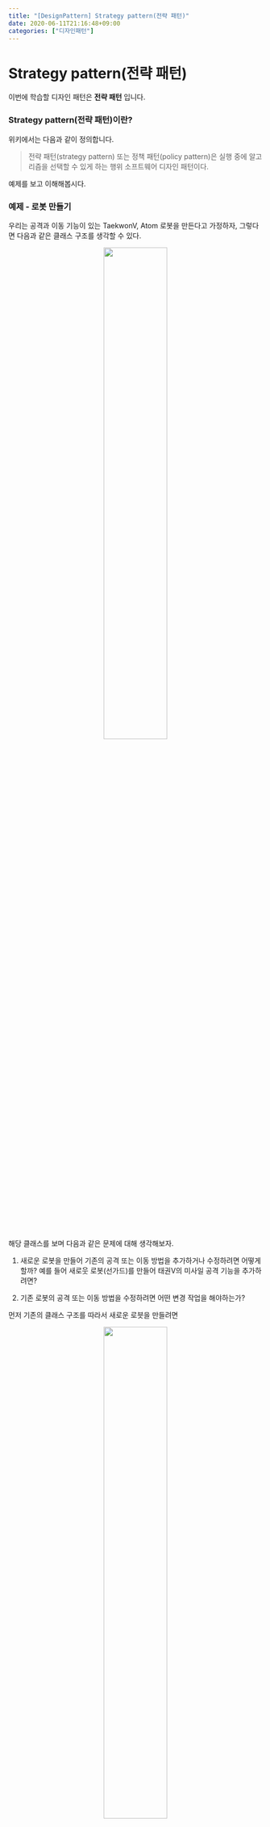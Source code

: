 ```yaml
---
title: "[DesignPattern] Strategy pattern(전략 패턴)"
date: 2020-06-11T21:16:48+09:00
categories: ["디자인패턴"]
---
```


# Strategy pattern(전략 패턴)

이번에 학습할 디자인 패턴은 **전략 패턴** 입니다.


### Strategy pattern(전략 패턴)이란?

위키에서는 다음과 같이 정의합니다.

> 전략 패턴(strategy pattern) 또는 정책 패턴(policy pattern)은 실행 중에 알고리즘을 선택할 수 있게 하는 행위 소프트웨어 디자인 패턴이다.

예제를 보고 이해해봅시다.

### 예제 - 로봇 만들기

우리는 공격과 이동 기능이 있는 TaekwonV, Atom 로봇을 만든다고 가정하자, 그렇다면 다음과 같은 클래스 구조를 생각할 수 있다.

<p align = "center">
  <img src = "https://user-images.githubusercontent.com/50758600/84384787-7aacc100-ac29-11ea-95aa-4ca9b0b86383.png" width = "50%">
</p>

해당 클래스를 보며 다음과 같은 문제에 대해 생각해보자.

1. 새로운 로봇을 만들어 기존의 공격 또는 이동 방법을 추가하거나 수정하려면 어떻게 할까? 예를 들어 새로웃 로봇(선가드)를 만들어 태권V의 미사일 공격 기능을 추가하려면?

2. 기존 로봇의 공격 또는 이동 방법을 수정하려면 어떤 변경 작업을 해야하는가?

먼저 기존의 클래스 구조를 따라서 새로운 로븟을 만들려면

<p align = "center">
  <img src = "https://user-images.githubusercontent.com/50758600/84385392-7503ab00-ac2a-11ea-887e-7f8fc4c3bedf.png" width = "50%">
</p>

다음과 같은 클래스를 추가하면 된다. 그러나 로봇이 추가될 때 마다 attack과 move 메소드를 수정해주어야 하고, 로봇들이 같은 기능을 할 경우 코드의 중복이 많이 생길 것이다.

이에 우리는 전략 패턴을 이용해보자.

### 예제 - 로봇 만들기(전략 패턴 이용)

<p align = "center">
  <img src = "https://user-images.githubusercontent.com/50758600/84385585-cdd34380-ac2a-11ea-99a9-6c0df430f986.png" width = "50%">
</p>

- Robot의 멤버로 MovingStrategy와 AttackStrategy가 멤버 변수가 사진에서 누락되었습니다.

기존의 클래스 구조와 비교를 하면 MovingStrategy, AttackStrategy와 같은 인터페이스를 만들고, 해당 클래스들을의 구체 클래스를 만드는 것을 확인하실 수 있습니다. 이후 Robot클래세 setter을 이용하여 move와 attack의 동작을 달리 할 수 있게 하였습니다.

이를 통해 추후 각 로봇들이 추가됨에 따라 반복되는 기능은 쉽게 구현할 수 있고, 기능들을 동적으로 변경할 수 있게 되었습니다.


<br><br><br>

참고
- [JAVA 객체지향 디자인 패턴 ](http://www.kyobobook.co.kr/product/detailViewKor.laf?mallGb=KOR&ejkGb=KOR&barcode=9788968480911&orderClick=JAj&OV_REFFER=http://click.linkprice.com/click.php?m=kbbook&a=A100532541&l=9999&l_cd1=0&u_id=kacg2ap746029ofs02yqe&l_cd2=0&tu=http%3A%2F%2Fwww.kyobobook.co.kr%2Fproduct%2FdetailViewKor.laf%3FmallGb%3DKOR%26ejkGb%3DKOR%26barcode%3D9788968480911%26orderClick%3DJAj)
